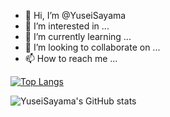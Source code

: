 - 👋 Hi, I’m @YuseiSayama
- 👀 I’m interested in ...
- 🌱 I’m currently learning ...
- 💞️ I’m looking to collaborate on ...
- 📫 How to reach me ...

<!---
YuseiSayama/c is a ✨ special ✨ repository because its `README.md` (this file) appears on your GitHub profile.
You can click the Preview link to take a look at your changes.
--->

[![Top Langs](https://github-readme-stats.vercel.app/api/top-langs/?username=YuseiSayama&theme=vue-dark&show_icons=true&layout=compact)](https://github.com/YuseiSayama/github-readme-stats)

![YuseiSayama's GitHub stats](https://github-readme-stats.vercel.app/api?username=YuseiSayama&count_private=true&show_icons=true)

